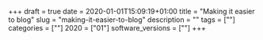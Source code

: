 +++
draft = true
date = 2020-01-01T15:09:19+01:00
title = "Making it easier to blog"
slug = "making-it-easier-to-blog"
description = ""
tags = [""]
categories = [""]
2020 = ["01"]
software_versions = [""]
+++
